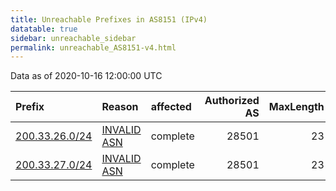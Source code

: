 ```yaml
---
title: Unreachable Prefixes in AS8151 (IPv4)
datatable: true
sidebar: unreachable_sidebar
permalink: unreachable_AS8151-v4.html
---
```


Data as of 2020-10-16 12:00:00 UTC


<div class="datatable-begin"></div>

| Prefix                                                 | Reason                                                                                               | affected   |   Authorized AS |   MaxLength | Anchor                                         |   unreachable /24s |
|:-------------------------------------------------------|:-----------------------------------------------------------------------------------------------------|:-----------|----------------:|------------:|:-----------------------------------------------|-------------------:|
| [200.33.26.0/24](https://stat.ripe.net/200.33.26.0/24) | [INVALID ASN](https://rpki-validator.ripe.net/announcement-preview?asn=AS8151&prefix=200.33.26.0/24) | complete   |           28501 |          23 | [LACNIC](unreachable_LACNIC_RPKI_Root-v4.html) |                  1 |
| [200.33.27.0/24](https://stat.ripe.net/200.33.27.0/24) | [INVALID ASN](https://rpki-validator.ripe.net/announcement-preview?asn=AS8151&prefix=200.33.27.0/24) | complete   |           28501 |          23 | [LACNIC](unreachable_LACNIC_RPKI_Root-v4.html) |                  1 |

<div class="datatable-end"></div>